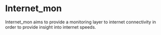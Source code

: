 # Internet_mon

Internet_mon aims to provide a monitoring layer to internet connectivity in order to provide insight into internet speeds.